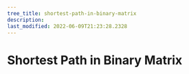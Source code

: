 ```yaml
---
tree_title: shortest-path-in-binary-matrix
description: 
last_modified: 2022-06-09T21:23:28.2328
---
```


# Shortest Path in Binary Matrix

